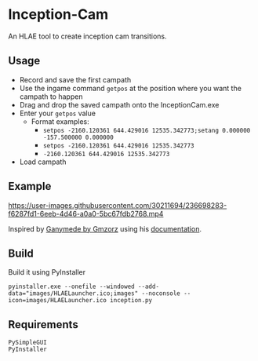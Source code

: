 # Inception-Cam
An HLAE tool to create inception cam transitions.

## Usage
* Record and save the first campath
* Use the ingame command `getpos` at the position where you want the campath to happen
* Drag and drop the saved campath onto the InceptionCam.exe
* Enter your `getpos` value 
   - Format examples:
      - `setpos -2160.120361 644.429016 12535.342773;setang 0.000000 -157.500000 0.000000`
      - `setpos -2160.120361 644.429016 12535.342773`
      - `-2160.120361 644.429016 12535.342773`
* Load campath


## Example
https://user-images.githubusercontent.com/30211694/236698283-f6287fd1-6eeb-4d46-a0a0-5bc67fdb2768.mp4

Inspired by [Ganymede by Gmzorz](https://youtu.be/OKpI_Ea48Wo) using his [documentation](http://gmzorz.com/inception).

## Build
Build it using PyInstaller
```
pyinstaller.exe --onefile --windowed --add-data="images/HLAELauncher.ico;images" --noconsole --icon=images/HLAELauncher.ico inception.py
```

## Requirements
```
PySimpleGUI
PyInstaller
```
